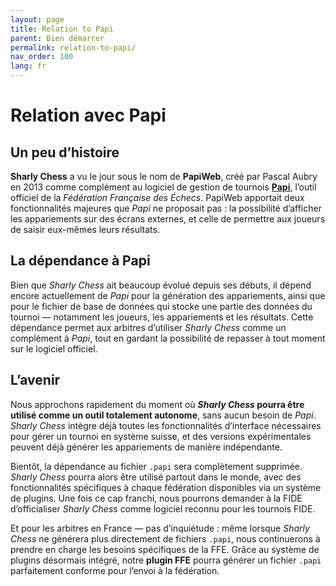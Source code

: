 ```yaml
---
layout: page
title: Relation to Papi
parent: Bien démarrer
permalink: relation-to-papi/
nav_order: 100
lang: fr
---
```


# Relation avec Papi

## Un peu d’histoire

**Sharly Chess** a vu le jour sous le nom de **PapiWeb**, créé par Pascal Aubry en 2013 comme complément au logiciel de gestion de tournois **[Papi](https://www.echecs.asso.fr/Actu.aspx?Ref=142877)**, l’outil officiel de la _Fédération Française des Échecs_.
PapiWeb apportait deux fonctionnalités majeures que _Papi_ ne proposait pas : la possibilité d’afficher les appariements sur des écrans externes, et celle de permettre aux joueurs de saisir eux-mêmes leurs résultats.

## La dépendance à Papi

Bien que _Sharly Chess_ ait beaucoup évolué depuis ses débuts, il dépend encore actuellement de _Papi_ pour la génération des appariements, ainsi que pour le fichier de base de données qui stocke une partie des données du tournoi — notamment les joueurs, les appariements et les résultats.
Cette dépendance permet aux arbitres d’utiliser _Sharly Chess_ comme un complément à _Papi_, tout en gardant la possibilité de repasser à tout moment sur le logiciel officiel.

## L’avenir

Nous approchons rapidement du moment où **_Sharly Chess_ pourra être utilisé comme un outil totalement autonome**, sans aucun besoin de _Papi_.
_Sharly Chess_ intègre déjà toutes les fonctionnalités d’interface nécessaires pour gérer un tournoi en système suisse, et des versions expérimentales peuvent déjà générer les appariements de manière indépendante.

Bientôt, la dépendance au fichier `.papi` sera complètement supprimée. _Sharly Chess_ pourra alors être utilisé partout dans le monde, avec des fonctionnalités spécifiques à chaque fédération disponibles via un système de plugins.
Une fois ce cap franchi, nous pourrons demander à la FIDE d’officialiser _Sharly Chess_ comme logiciel reconnu pour les tournois FIDE.

Et pour les arbitres en France — pas d’inquiétude : même lorsque _Sharly Chess_ ne générera plus directement de fichiers `.papi`, nous continuerons à prendre en charge les besoins spécifiques de la FFE. Grâce au système de plugins désormais intégré, notre **plugin FFE** pourra générer un fichier `.papi` parfaitement conforme pour l’envoi à la fédération.
